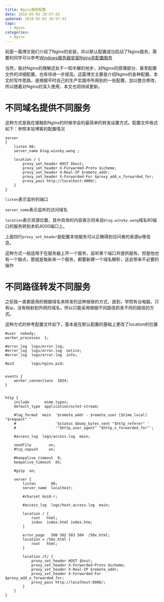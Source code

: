 ```yaml
---
title: Nginx服务配置
date: 2018-05-03 20:57:43
updated: 2018-05-03 20:57:43
tags:
  - Nginx
categories: 
  - Nginx
---
```

前面一篇博文我们介绍了Nginx的安装，并以默认配置成功启动了Nginx服务。需要的同学可以参考[Windows服务器安装Nginx并配置服务][1]

当然，我对Nginx的理解还处于一知半解的地步，对Nginx的原理部分、甚至配置文件的详细配置，也有待进一步提高。这篇博文主要是介绍Nginx的各种配置。本文的写作思路，是根据平时自己的生产实践中所用到的一些配置，加以整合修改，所以随着对Nginx的深入使用，本文也将持续更新。

<!-- more -->

# 不同域名提供不同服务
这种方式是我在接触到Nginx的时候学会的最简单的转发设置方式。配置文件格式如下：参照本站博客的配置情况
```
server
{
    listen 80;
    server_name blog.winsky.wang ;
		
	location / {
		proxy_set_header HOST $host;
		proxy_set_header X-Forwarded-Proto $scheme;
		proxy_set_header X-Real-IP $remote_addr;
		proxy_set_header X-Forwarded-For $proxy_add_x_forwarded_for;
        proxy_pass http://localhost:4000/;
    }
}
```
`listen`表示监听的端口

`server_name`表示监听的访问域名

`location`表示资源位置，其中具体的内容表示将来自`blog.winsky.wang`域名80端口的服务转到本机4000端口上。

上面四行`proxy_set_header`是配置本地服务可以正确得到访问者的来源ip等信息。

这种方式一般适用于在服务器上开一个服务，监听某个端口并提供服务。但是他也有一个缺点，那就是每新来一个服务，都要新建一个域名解析，这会带来不必要的操作

# 不同路径转发不同服务
之前我一直都是用的根据域名来转发的这种挫挫的方式，直到，学院有台电脑，只有ip，没有映射到外网的域名，所以只能采用根据不同路径抓发不同的路径的方式。

这种方式的参考配置文件如下，基本是在默认配置的基础上更改了location的位置
```
#user  nobody;
worker_processes  1;

#error_log  logs/error.log;
#error_log  logs/error.log  notice;
#error_log  logs/error.log  info;

#pid        logs/nginx.pid;


events {
    worker_connections  1024;
}


http {
    include       mime.types;
    default_type  application/octet-stream;

    #log_format  main  '$remote_addr - $remote_user [$time_local] "$request" '
    #                  '$status $body_bytes_sent "$http_referer" '
    #                  '"$http_user_agent" "$http_x_forwarded_for"';

    #access_log  logs/access.log  main;

    sendfile        on;
    #tcp_nopush     on;

    #keepalive_timeout  0;
    keepalive_timeout  65;

    #gzip  on;

    server {
        listen       80;
        server_name  localhost;

        #charset koi8-r;

        #access_log  logs/host.access.log  main;

        location / {
            root   html;
            index  index.html index.htm;
        }

        error_page   500 502 503 504  /50x.html;
        location = /50x.html {
            root   html;
        }
		
		location /t/ {
			proxy_set_header HOST $host;
			proxy_set_header X-Forwarded-Proto $scheme;
			proxy_set_header X-Real-IP $remote_addr;
			proxy_set_header X-Forwarded-For $proxy_add_x_forwarded_for;
			proxy_pass http://localhost:8080/;
		}
    }
}
```

[1]: "Windows服务器安装Nginx并配置服务"